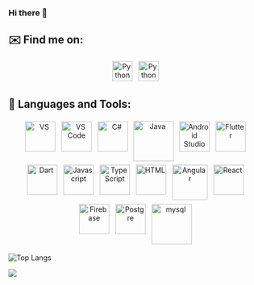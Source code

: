 

### Hi there 👋





## ✉️ Find me on:


<p align="center">
 <a href="https://linkedin.com/in/hasanc" target="_blank" rel="noopener noreferrer"> <img src="https://user-images.githubusercontent.com/36739258/123174768-56fd9700-d489-11eb-902b-412bceff4a96.png" alt="Python" height="40" style="vertical-align:top; margin:4px"></a>
 <a href="mailto:hhasancifci@gmail.com"> <img src="https://user-images.githubusercontent.com/36739258/123174528-eeaeb580-d488-11eb-9b2f-d24e19eade61.png" alt="Python" height="40" style="vertical-align:top; margin:4px"></a>
</p>

## 🧰 Languages and Tools:
<p align="center">
<img src="https://user-images.githubusercontent.com/74072821/123177644-5287ad00-d48e-11eb-87b1-b87d1687442b.png" alt="VS" height="60" style="vertical-align:top; margin:4px">
  <img src="https://user-images.githubusercontent.com/74072821/123177546-28ce8600-d48e-11eb-8b1e-a1ec34a4037d.png" alt="VS Code" height="60" style="vertical-align:top; margin:4px">
  <img src="https://user-images.githubusercontent.com/74072821/123179401-00488b00-d492-11eb-9c20-bf7b83bdb458.png" alt="C#" height="60" style="vertical-align:top; margin:4px">
 <img src="https://user-images.githubusercontent.com/74072821/123178134-405a3e80-d48f-11eb-89e2-9ade3c678443.png" alt="Java" height="80" style="vertical-align:top; margin:3px">
<img src="https://user-images.githubusercontent.com/74072821/123176055-78f81900-d48b-11eb-86c3-71d2d17aeb55.png" alt="Android Studio" height="60" style="vertical-align:top; margin:4px">
 <img src="https://user-images.githubusercontent.com/74072821/123177015-27508e00-d48d-11eb-9925-4b45e4b03df8.png" alt="Flutter" height="60" style="vertical-align:top; margin:4px">
 <img src="https://user-images.githubusercontent.com/74072821/123176938-08ea9280-d48d-11eb-83ef-769e3d02ab06.png" alt="Dart" height="60" style="vertical-align:top; margin:4px">
<img src="https://user-images.githubusercontent.com/74072821/123177873-c45ff680-d48e-11eb-9f86-c61fe16b6687.png" alt="Javascript" height="60" style="vertical-align:top; margin:4px">
  <img src="https://user-images.githubusercontent.com/74072821/123179222-99c36d00-d491-11eb-8662-50799caaae30.png" alt="TypeScript" height="60" style="vertical-align:top; margin:4px">
 <img src="https://user-images.githubusercontent.com/74072821/123178268-857e7080-d48f-11eb-9aa5-1680886509b7.png" alt="HTML" height="60" style="vertical-align:top; margin:4px">
 <img src="https://user-images.githubusercontent.com/74072821/123177467-fcb30500-d48d-11eb-8e71-7cfeb065788d.png" alt="Angular" height="70" style="vertical-align:top; margin:4px">
 <img src="https://user-images.githubusercontent.com/74072821/123177322-b78ed300-d48d-11eb-9069-1db0f801328e.png" alt="React" height="60" style="vertical-align:top; margin:4px">
  <img src="https://user-images.githubusercontent.com/74072821/123177096-50711e80-d48d-11eb-9a1e-e924a307cc1c.png" alt="Firebase" height="60" style="vertical-align:top; margin:4px">
  <img src="https://user-images.githubusercontent.com/74072821/123178823-b01cf900-d490-11eb-9d8d-9e4ed40452f2.png" alt="Postgre" height="60" style="vertical-align:top; margin:4px">
  <img src="https://user-images.githubusercontent.com/74072821/123178998-1a359e00-d491-11eb-841b-a6339b5ef33d.png" alt="mysql" height="80" style="vertical-align:top; margin:4px">
 
</p>

![Top Langs](https://github-readme-stats.vercel.app/api/top-langs/?username=hasancifci&theme=tokyonight)

<img src="https://github-readme-stats.vercel.app/api?username=hasancifci&&show_icons=true&title_color=ffffff&icon_color=bb2acf&text_color=daf7dc&bg_color=151515">

















